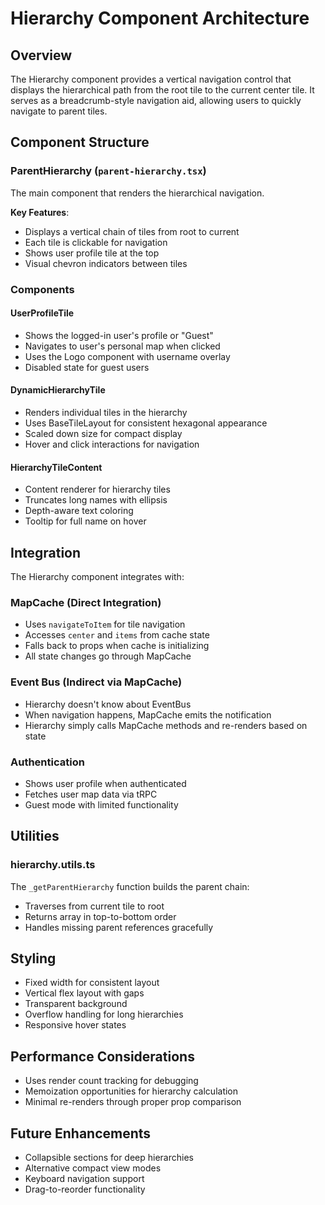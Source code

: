 # Hierarchy Component Architecture

## Overview

The Hierarchy component provides a vertical navigation control that displays the hierarchical path from the root tile to the current center tile. It serves as a breadcrumb-style navigation aid, allowing users to quickly navigate to parent tiles.

## Component Structure

### ParentHierarchy (`parent-hierarchy.tsx`)

The main component that renders the hierarchical navigation.

**Key Features**:
- Displays a vertical chain of tiles from root to current
- Each tile is clickable for navigation
- Shows user profile tile at the top
- Visual chevron indicators between tiles

### Components

#### UserProfileTile
- Shows the logged-in user's profile or "Guest"
- Navigates to user's personal map when clicked
- Uses the Logo component with username overlay
- Disabled state for guest users

#### DynamicHierarchyTile
- Renders individual tiles in the hierarchy
- Uses BaseTileLayout for consistent hexagonal appearance
- Scaled down size for compact display
- Hover and click interactions for navigation

#### HierarchyTileContent
- Content renderer for hierarchy tiles
- Truncates long names with ellipsis
- Depth-aware text coloring
- Tooltip for full name on hover

## Integration

The Hierarchy component integrates with:

### MapCache (Direct Integration)
- Uses `navigateToItem` for tile navigation
- Accesses `center` and `items` from cache state
- Falls back to props when cache is initializing
- All state changes go through MapCache

### Event Bus (Indirect via MapCache)
- Hierarchy doesn't know about EventBus
- When navigation happens, MapCache emits the notification
- Hierarchy simply calls MapCache methods and re-renders based on state

### Authentication
- Shows user profile when authenticated
- Fetches user map data via tRPC
- Guest mode with limited functionality

## Utilities

### hierarchy.utils.ts
The `_getParentHierarchy` function builds the parent chain:
- Traverses from current tile to root
- Returns array in top-to-bottom order
- Handles missing parent references gracefully

## Styling

- Fixed width for consistent layout
- Vertical flex layout with gaps
- Transparent background
- Overflow handling for long hierarchies
- Responsive hover states

## Performance Considerations

- Uses render count tracking for debugging
- Memoization opportunities for hierarchy calculation
- Minimal re-renders through proper prop comparison

## Future Enhancements

- Collapsible sections for deep hierarchies
- Alternative compact view modes
- Keyboard navigation support
- Drag-to-reorder functionality